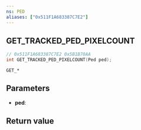```yaml
---
ns: PED
aliases: ["0x511F1A683387C7E2"]
---
```

## GET_TRACKED_PED_PIXELCOUNT

```c
// 0x511F1A683387C7E2 0x5B1B70AA
int GET_TRACKED_PED_PIXELCOUNT(Ped ped);
```

```
GET_*
```

## Parameters
* **ped**: 

## Return value
